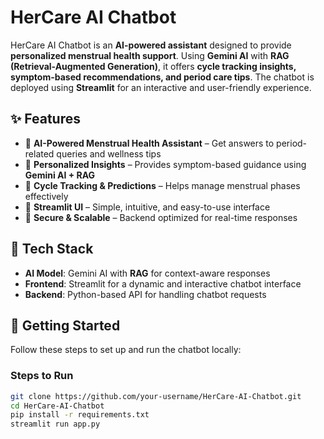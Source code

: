 # HerCare AI Chatbot   

HerCare AI Chatbot is an **AI-powered assistant** designed to provide **personalized menstrual health support**. Using **Gemini AI** with **RAG (Retrieval-Augmented Generation)**, it offers **cycle tracking insights, symptom-based recommendations, and period care tips**. The chatbot is deployed using **Streamlit** for an interactive and user-friendly experience.  

## ✨ Features  
- 🔹 **AI-Powered Menstrual Health Assistant** – Get answers to period-related queries and wellness tips  
- 🔹 **Personalized Insights** – Provides symptom-based guidance using **Gemini AI + RAG**  
- 🔹 **Cycle Tracking & Predictions** – Helps manage menstrual phases effectively  
- 🔹 **Streamlit UI** – Simple, intuitive, and easy-to-use interface  
- 🔹 **Secure & Scalable** – Backend optimized for real-time responses  

## 🔧 Tech Stack  
- **AI Model**: Gemini AI with **RAG** for context-aware responses  
- **Frontend**: Streamlit for a dynamic and interactive chatbot interface  
- **Backend**: Python-based API for handling chatbot requests  

## 🚀 Getting Started  
Follow these steps to set up and run the chatbot locally:  

### Steps to Run 
```bash
git clone https://github.com/your-username/HerCare-AI-Chatbot.git  
cd HerCare-AI-Chatbot
pip install -r requirements.txt
streamlit run app.py  
